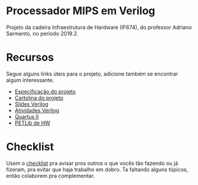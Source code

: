 # Processador MIPS em Verilog
Projeto da cadeira Infraestrutura de Hardware (IF674), do professor Adriano Sarmento, no período 2019.2.

# Recursos

Segue alguns links úteis para o projeto, adicione também se encontrar algum interessante.

* [Especificação do projeto](https://drive.google.com/file/d/1DO_luS3GKVyv3rYO_oJdjYfEV0kU3biG/view)
* [Cartolina do projeto](http://abre.ai/cartolinahw)
* [Slides Verilog](https://drive.google.com/file/d/1y0gqVissNJZ3fpTfjAh6yvX_9Y9t9xqC/view)
* [Atividades Verilog](https://drive.google.com/file/d/1H81--gwP9lwWjgLLp97iK5sfZ7ko82NW/view)
* [Quartus II](https://drive.google.com/file/d/1wQKtpDSJMCUhpOUdQVPDfxamvXK26KWc/view)
* [PETLib de HW](https://drive.google.com/drive/folders/1B7kcXXYe2SE-hnkpGaBfN5sVz51AqKfs)

# Checklist

Usem o [checklist](https://docs.google.com/spreadsheets/d/13kJTckkGqviGsZGby3BrcM13_c1ZbBVm-t53vDKq94E/edit#gid=0) pra avisar pros outros o que vocês tão fazendo ou já fizeram,
 pra evitar que haja trabalho em dobro. Ta faltando alguns tópicos, então colaborem pra complementar.